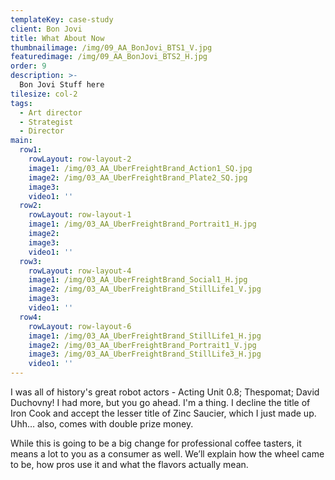```yaml
---
templateKey: case-study
client: Bon Jovi
title: What About Now
thumbnailimage: /img/09_AA_BonJovi_BTS1_V.jpg
featuredimage: /img/09_AA_BonJovi_BTS2_H.jpg
order: 9
description: >-
  Bon Jovi Stuff here
tilesize: col-2
tags:
  - Art director
  - Strategist
  - Director
main:
  row1:
    rowLayout: row-layout-2
    image1: /img/03_AA_UberFreightBrand_Action1_SQ.jpg
    image2: /img/03_AA_UberFreightBrand_Plate2_SQ.jpg
    image3:
    video1: ''
  row2:
    rowLayout: row-layout-1
    image1: /img/03_AA_UberFreightBrand_Portrait1_H.jpg
    image2: 
    image3:
    video1: '' 
  row3:
    rowLayout: row-layout-4
    image1: /img/03_AA_UberFreightBrand_Social1_H.jpg
    image2: /img/03_AA_UberFreightBrand_StillLife1_V.jpg
    image3:
    video1: ''
  row4:
    rowLayout: row-layout-6
    image1: /img/03_AA_UberFreightBrand_StillLife1_H.jpg
    image2: /img/03_AA_UberFreightBrand_Portrait1_V.jpg
    image3: /img/03_AA_UberFreightBrand_StillLife3_H.jpg
    video1: ''           
---
```


I was all of history's great robot actors - Acting Unit 0.8; Thespomat; David Duchovny! I had more, but you go ahead. I'm a thing. I decline the title of Iron Cook and accept the lesser title of Zinc Saucier, which I just made up. Uhh… also, comes with double prize money.

While this is going to be a big change for professional coffee tasters, it means a lot to you as a consumer as well. We’ll explain how the wheel came to be, how pros use it and what the flavors actually mean.
